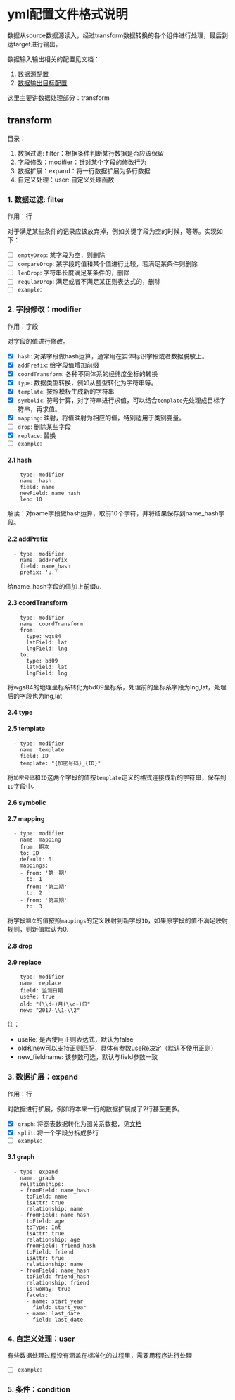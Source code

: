 # yml配置文件格式说明
数据从source数据源读入，经过transform数据转换的各个组件进行处理，最后到达target进行输出。

数据输入输出相关的配置见文档：

1. [数据源配置](/docs/config_source.md)
2. [数据输出目标配置](/docs/config_target.md)

这里主要讲数据处理部分：transform


## transform
目录：

1. 数据过滤: filter：根据条件判断某行数据是否应该保留
2. 字段修改：modifier：针对某个字段的修改行为
3. 数据扩展：expand：将一行数据扩展为多行数据
4. 自定义处理：user: 自定义处理函数

### 1. 数据过滤: filter
作用：行

对于满足某些条件的记录应该放弃掉，例如关键字段为空的时候，等等。实现如下：

- [ ] `emptyDrop`: 某字段为空，则删除
- [ ] `compareDrop`: 某字段的值和某个值进行比较，若满足某条件则删除
- [ ] `lenDrop`: 字符串长度满足某条件的，删除
- [ ] `regularDrop`: 满足或者不满足某正则表达式的，删除
- [ ] `example`: 

### 2. 字段修改：modifier
作用：字段

对字段的值进行修改。

- [x] `hash`: 对某字段做hash运算，通常用在实体标识字段或者数据脱敏上。
- [x] `addPrefix`: 给字段值增加前缀
- [x] `coordTransform`: 各种不同体系的经纬度坐标的转换
- [x] `type`: 数据类型转换，例如从整型转化为字符串等。
- [x] `template`: 按照模板生成新的字符串
- [x] `symbolic`: 符号计算，对字符串进行求值，可以结合`template`先处理成目标字符串，再求值。
- [x] `mapping`: 映射，将值映射为相应的值，特别适用于类别变量。
- [ ] `drop`: 删除某些字段
- [x] `replace`: 替换
- [ ] `example`: 

#### 2.1 hash

```
  - type: modifier
    name: hash
    field: name
    newField: name_hash
    len: 10
```

解读：对name字段做hash运算，取前10个字符，并将结果保存到name_hash字段。

#### 2.2 addPrefix

```
  - type: modifier
    name: addPrefix
    field: name_hash
    prefix: 'u.'
```

给name_hash字段的值加上前缀`u.`

#### 2.3 coordTransform

```
  - type: modifier
    name: coordTransform
    from:
      type: wgs84
      latField: lat
      lngField: lng
    to:
      type: bd09
      latField: lat
      lngField: lng
```

将wgs84的地理坐标系转化为bd09坐标系，处理前的坐标系字段为lng,lat，处理后的字段也为lng,lat

#### 2.4 type
#### 2.5 template

```
  - type: modifier
    name: template
    field: ID
    template: "{加密号码}_{ID}"
```

将`加密号码`和`ID`这两个字段的值按`template`定义的格式连接成新的字符串，保存到`ID`字段中。

#### 2.6 symbolic
#### 2.7 mapping

```
  - type: modifier
    name: mapping
    from: 期次
    to: ID
    default: 0
    mappings:
    - from: '第一期'
      to: 1
    - from: '第二期'
      to: 2
    - from: '第三期'
      to: 3
```

将字段`期次`的值按照`mappings`的定义映射到新字段`ID`，如果原字段的值不满足映射规则，则新值默认为0.

#### 2.8 drop

#### 2.9 replace

```
  - type: modifier
    name: replace
    field: 监测日期
    useRe: true
    old: "(\\d+)月(\\d+)日"
    new: "2017-\\1-\\2"
```

注：

- useRe: 是否使用正则表达式，默认为false
- old和new可以支持正则匹配，具体有参数useRe决定（默认不使用正则）
- new_fieldname: 该参数可选，默认与field参数一致

### 3. 数据扩展：expand
作用：行

对数据进行扩展，例如将本来一行的数据扩展成了2行甚至更多。

- [x] `graph`: 将宽表数据转化为图关系数据，见[文档](/docs/table2graph.md)
- [x] `split`: 将一个字段分拆成多行
- [ ] `example`: 

#### 3.1 graph

```
  - type: expand
    name: graph
    relationships:
    - fromField: name_hash
      toField: name
      isAttr: true
      relationship: name
    - fromField: name_hash
      toField: age
      toType: Int
      isAttr: true
      relationship: age
    - fromField: friend_hash
      toField: friend
      isAttr: true
      relationship: name
    - fromField: name_hash
      toField: friend_hash
      relationship: friend
      isTwoWay: true
      facets:
      - name: start_year
        field: start_year
      - name: last_date
        field: last_date
```

### 4. 自定义处理：user
有些数据处理过程没有涵盖在标准化的过程里，需要用程序进行处理

- [ ] `example`: 

### 5. 条件：condition


